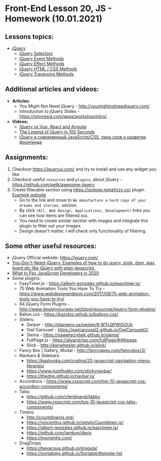 # Front-End Lesson 20, JS - Homework (10.01.2021)

## Lessons topics:

- [jQuery](https://www.w3schools.com/jquery/default.asp)
  - [jQuery Selectors](https://www.w3schools.com/jquery/jquery_ref_selectors.asp)
  - [jQuery Event Methods](https://www.w3schools.com/jquery/jquery_ref_events.asp)
  - [jQuery Effect Methods](https://www.w3schools.com/jquery/jquery_ref_effects.asp)
  - [jQuery HTML / CSS Methods](https://www.w3schools.com/jquery/jquery_ref_html.asp)
  - [jQuery Traversing Methods](https://www.w3schools.com/jquery/jquery_ref_traversing.asp)


## Additional articles and videos:

- **Articles:**
  - You Might Not Need jQuery - http://youmightnotneedjquery.com/
  - Introduction to jQuery Slides - https://johnresig.com/apps/workshop/intro/
- **Videos:**
  - [jQuery vs Vue, React and Angular](https://youtu.be/WJ2PQe-pQJw)
  - [The Legend of jQuery in 100 Seconds](https://youtu.be/UU-GebNqdbg)
  - [jQuery и современный JavaScript/CSS, пара слов о развитии фронтенда](https://youtu.be/onAUzEWpPBI)

## Assignments:

1. Checkout https://jqueryui.com/ and try to install and use any widget you like.
2. Checkout useful `resources` and `plugins`, about jQuery - https://github.com/petk/awesome-jquery
3. Create filterable section using https://isotope.metafizzy.co/ plugin. [Example website](http://www.templatemonsterpreview.com/demo/79976.html?_gl=1*17vvqbz*_ga*MTMyNDA3NTc5LjE2MDYwMzM5OTk.*_ga_FTPYEGT5LY*MTYxMDM1ODEyMy4yLjEuMTYxMDM1ODIxNy4zMQ..&_ga=2.42262885.1962604881.1610358124-132407579.1606033999&_gac=1.19756106.1606660214.Cj0KCQiAqo3-BRDoARIsAE5vnaJWN4hp9fy53urYil_73AVJeqCXLjJ42lj9N8PsVJcsIESDNcb4zQsaAkfeEALw_wcB)
   - Go to the link and move to `We manufacture a hard copy of your dreams and stories.` section.
   - By click `(All, Web Design, Applications, Development)` links you can see how items are filtered out.
   - You need to create similar section with images and integrate this plugin to filter out your images.
   - Design doesn't matter, I will check only functionality of filtering.

## Some other useful resources:

- jQuery Official website: https://jquery.com/
- [You-Don't-Need-jQuery: Examples of how to do query, style, dom, ajax, event etc like jQuery with plain javascript.](https://github.com/nefe/You-Dont-Need-jQuery)
- [What to Pay JavaScript Developers in 2020](https://medium.com/javascript-scene/what-to-pay-javascript-developers-in-2020-2292eb346f3b)
- Some plugins:
  - EasyTimer.js - https://albert-gonzalez.github.io/easytimer.js/
  - 75 Web Animation Tools You Have To Try - https://www.webdesignerdepot.com/2017/08/75-web-animation-tools-you-have-to-try/
  - 84 jQuery Form Plugins - http://www.designyourway.net/blog/resources/jquery-form-plugins/
  - Ballon.css - https://kazzkiq.github.io/balloon.css/
  - Sliders:
    - Swiper - http://idangero.us/swiper/#.WTcQPWiGOUk
    - Owl Carousel - https://owlcarousel2.github.io/OwlCarousel2/
    - Siema - https://pawelgrzybek.github.io/siema/
    - FullPage.js - https://alvarotrigo.com/fullPage/#4thpage
    - Slick - http://kenwheeler.github.io/slick/
  - Fancy Box | Gallery, Modal - http://fancyapps.com/fancybox/3/
  - Navbars & Sidebars:
    - https://bashooka.com/coding/20-javascript-navigation-menu-libraries/
    - https://www.jozefbutko.com/stickynavbar/
    - https://thednp.github.io/navbar.js/
  - Accordions - https://www.cssscript.com/top-10-javascript-css-accordion-components/
  - Tabs:
    - https://github.com/cferdinandi/tabby
    - https://www.cssscript.com/top-10-javascript-css-tabs-components/
  - Timers:
    - http://countdownjs.org/
    - https://vincentloy.github.io/simplyCountdown.js/
    - https://albert-gonzalez.github.io/easytimer.js/
    - https://github.com/iamkun/dayjs
    - https://momentjs.com/
  - DragDrops
    - https://bevacqua.github.io/dragula/
    - https://sortablejs.github.io/Sortable/#simple-list
